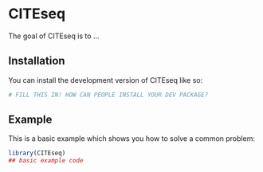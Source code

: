 
# CITEseq

<!-- badges: start -->
<!-- badges: end -->

The goal of CITEseq is to ...

## Installation

You can install the development version of CITEseq like so:

``` r
# FILL THIS IN! HOW CAN PEOPLE INSTALL YOUR DEV PACKAGE?
```

## Example

This is a basic example which shows you how to solve a common problem:

``` r
library(CITEseq)
## basic example code
```

